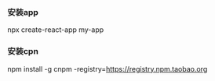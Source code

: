 ### 安装app
npx create-react-app my-app

### 安装cpn
npm install -g cnpm -registry=https://registry.npm.taobao.org